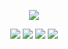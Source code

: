 
<!--
**rnrl1215/rnrl1215** is a ✨ _special_ ✨ repository because its `README.md` (this file) appears on your GitHub profile.

Here are some ideas to get you started:
- 🔭 I’m currently working on ...
- 🌱 I’m currently learning ...
- 👯 I’m looking to collaborate on ...
- 🤔 I’m looking for help with ...
- 💬 Ask me about ...
- 📫 How to reach me: ...
- 😄 Pronouns: ...
- ⚡ Fun fact: ...
-->
<!--https://img.shields.io/badge/텍스트-뱃지컬러?style=flat-square&logo=이모지이름&logoColor=white-->
<p align="center">
<img src="https://capsule-render.vercel.app/api?type=waving&color=gradient &height=300&width=300&section=header&text=Hi There&fontSize=90" style="max-width:100%;" />
</p>

<p align="center">
<img src="https://img.shields.io/badge/C-A8B9CC?style=flat-square&logo=C&logoColor=white"/></a>
<img src="https://img.shields.io/badge/C++-00599C?style=flat-square&logo=C%2B%2B&logoColor=white"/></a>
<img src="https://img.shields.io/badge/Java-007396?style=flat-square&logo=Java&logoColor=white"/></a>
<img src="https://img.shields.io/badge/Spring-6DB33F?style=flat-square&logo=Java&logoColor=white"/></a>
</p>

